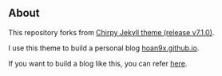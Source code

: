 ## About

This repository forks from [Chirpy Jekyll theme (release v7.1.0)](https://github.com/cotes2020/jekyll-theme-chirpy).

I use this theme to build a personal blog [hoan9x.github.io](https://hoan9x.github.io).

If you want to build a blog like this, you can refer [here](https://hoan9x.github.io/posts/create-blog-like-this).
